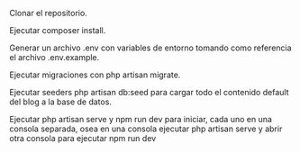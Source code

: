 Clonar el repositorio.

Ejecutar composer install.

Generar un archivo .env con variables de entorno tomando como referencia el archivo .env.example.

Ejecutar migraciones con php artisan migrate.

Ejecutar seeders php artisan db:seed para cargar todo el contenido default del blog a la base de datos.

Ejecutar php artisan serve y npm run dev para iniciar, cada uno en una consola separada, osea en una consola ejecutar php artisan serve y abrir otra consola para ejecutar npm run dev